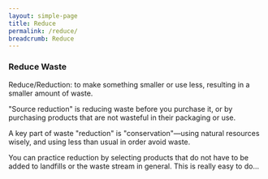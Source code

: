 ```yaml
---
layout: simple-page
title: Reduce
permalink: /reduce/
breadcrumb: Reduce
---
```


### **Reduce Waste**

Reduce/Reduction: to make something smaller or use less, resulting in a smaller amount of waste.<P>
"Source reduction" is reducing waste before you purchase it, or by purchasing products that are not wasteful in their packaging or use.<P>
A key part of waste "reduction" is "conservation"—using natural resources wisely, and using less than usual in order avoid waste.<P>
You can practice reduction by selecting products that do not have to be added to landfills or the waste stream in general. This is really easy to do...
